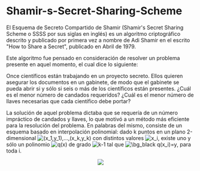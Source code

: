# Shamir-s-Secret-Sharing-Scheme

El Esquema de Secreto Compartido de Shamir (Shamir's Secret Sharing Scheme o SSSS por sus siglas en inglés) es un algoritmo criptográfico descrito y publicado
por primera vez a nombre de Adi Shamir en el escrito "How to Share a Secret", publicado en Abril de 1979.

Este algoritmo fue pensado en consideración de resolver un problema presente en aquel momento, el cual dice lo siguiente:

Once científicos están trabajando en un proyecto secreto. Ellos quieren asegurar los documentos en un gabinete, de modo que el gabinete se pueda abrir si 
y sólo si seis o más de los científicos están presentes. ¿Cuál es el menor número de candados requeridos? ¿Cuál es el menor número de llaves
necesarias que cada científico debe portar?

La solución de aquel problema dictaba que se requería de un número impráctico de candados y llaves, lo que motivó a un método más eficiente para la resolución del problema.
En palabras del mismo, consiste de un esquema basado en interpolación polinomial: dado k puntos en un plano 2-dimensional <img src="https://latex.codecogs.com/svg.image?(x_1,y_1),...,(x_k,y_k)" title="(x_1,y_1),...,(x_k,y_k)" /> con distintos valores <img src="https://latex.codecogs.com/svg.image?x_i" title="x_i" />, 
existe uno y sólo un polinomio <img src="https://latex.codecogs.com/svg.image?q(x)" title="q(x)" /> de grado <img src="https://latex.codecogs.com/svg.image?k-1" title="k-1" /> tal que <img src="https://latex.codecogs.com/svg.image?\bg_black&space;q(x_i)=y&space;" title="\bg_black q(x_i)=y " />, para toda i.

<div align="center">
    <img src="https://i.postimg.cc/63wQNnDB/imagen-2022-01-25-205810.png"</img> 
</div>
